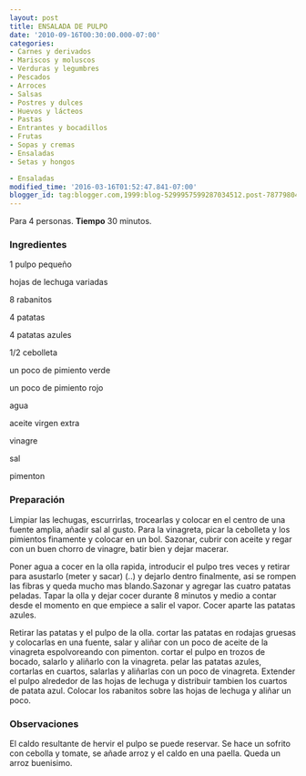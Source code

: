 ```yaml
---
layout: post
title: ENSALADA DE PULPO
date: '2010-09-16T00:30:00.000-07:00'
categories:
- Carnes y derivados
- Mariscos y moluscos
- Verduras y legumbres
- Pescados
- Arroces
- Salsas
- Postres y dulces
- Huevos y lácteos
- Pastas
- Entrantes y bocadillos
- Frutas
- Sopas y cremas
- Ensaladas
- Setas y hongos

- Ensaladas
modified_time: '2016-03-16T01:52:47.841-07:00'
blogger_id: tag:blogger.com,1999:blog-5299957599287034512.post-7877980444110257301
---
```


Para 4 personas.
<b>Tiempo</b> 30 minutos.

<h3>Ingredientes</h3>

1 pulpo pequeño

hojas de lechuga variadas

8 rabanitos

4 patatas

4 patatas azules

1/2 cebolleta

un poco de pimiento verde

un poco de pimiento rojo

agua

aceite virgen extra

vinagre

sal

pimenton

<h3>Preparación</h3>

Limpiar las lechugas, escurrirlas, trocearlas y colocar en el centro de una fuente amplia, añadir sal al gusto. Para la vinagreta, picar la cebolleta y los pimientos finamente y colocar en un bol. Sazonar, cubrir con aceite y regar con un buen chorro de vinagre, batir bien y dejar macerar.

Poner agua a cocer en la olla rapida, introducir el pulpo tres veces y retirar para asustarlo (meter y sacar) (..) y dejarlo dentro finalmente, asi se rompen las fibras y queda mucho mas blando.Sazonar y agregar las cuatro patatas peladas. Tapar la olla y dejar cocer durante 8 minutos y medio a contar desde el momento en que empiece a salir el vapor. Cocer aparte las patatas azules.

Retirar las patatas y el pulpo de la olla. cortar las patatas en rodajas gruesas y colocarlas en una fuente, salar y aliñar con un poco de aceite de la vinagreta espolvoreando con pimenton. cortar el pulpo en trozos de bocado, salarlo y aliñarlo con la vinagreta. pelar las patatas azules, cortarlas en cuartos, salarlas y aliñarlas con un poco de vinagreta. Extender el pulpo alrededor de las hojas de lechuga y distribuir tambien los cuartos de patata azul. Colocar los rabanitos sobre las hojas de lechuga y aliñar un poco.

<h3>Observaciones</h3>

El caldo resultante de hervir el pulpo se puede reservar. Se hace un sofrito con cebolla y tomate, se añade arroz y el caldo en una paella. Queda un arroz buenisimo.

